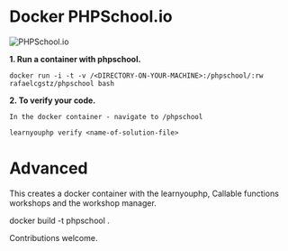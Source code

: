# Docker PHPSchool.io

![PHPSchool.io](https://avatars1.githubusercontent.com/u/14904751?v=3&s=200)



    
**1. Run a container with phpschool.**
  
    
    docker run -i -t -v /<DIRECTORY-ON-YOUR-MACHINE>:/phpschool/:rw rafaelcgstz/phpschool bash
    

**2. To verify your code.** 
	
	In the docker container - navigate to /phpschool

	learnyouphp verify <name-of-solution-file>

    
    
# Advanced 

This creates a docker container with the learnyouphp, Callable functions workshops and the workshop manager.

docker build -t phpschool .

Contributions welcome.

